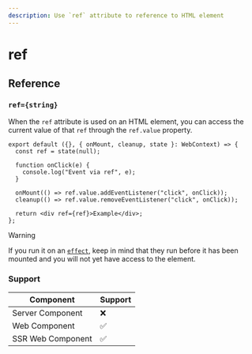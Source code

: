 ```yaml
---
description: Use `ref` attribute to reference to HTML element
---
```


# ref

## Reference

### `ref={string}`

When the `ref` attribute is used on an HTML element, you can access the current value of that `ref` through the `ref.value` property.

```tsx 2,8,9,11
export default ({}, { onMount, cleanup, state }: WebContext) => {
  const ref = state(null);

  function onClick(e) {
    console.log("Event via ref", e);
  }

  onMount(() => ref.value.addEventListener("click", onClick));
  cleanup(() => ref.value.removeEventListener("click", onClick));

  return <div ref={ref}>Example</div>;
};
```

> [!WARNING]
>
> If you run it on an [`effect`](/building-your-application/components-details/web-components.html#effects-effect-method), keep in mind that they run before it has been mounted and you will not yet have access to the element.

### Support

| Component         | Support |
| ----------------- | ------- |
| Server Component  | ❌      |
| Web Component     | ✅      |
| SSR Web Component | ✅      |
